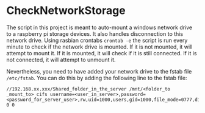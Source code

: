 # CheckNetworkStorage
The script in this project is meant to auto-mount a windows network drive to a raspberry pi storage devices. It also handles disconnection to this network drive.
Using rasbian crontabs `crontab -e` the script is run every minute to check if the network drive is mounted. If it is not mounted, it will attempt to mount it. If it is mounted, it will check if it is still connected. If it is not connected, it will attempt to unmount it.

Nevertheless, you need to have added your network drive to the fstab file `/etc/fstab`. You can do this by adding the following line to the fstab file:
```
//192.168.xx.xxx/Shared_folder_in_the_server /mnt/<folder_to _mount_to> cifs username=<user_in_server>,password=<password_for_server_user>,rw,uid=1000,users,gid=1000,file_mode=0777,dir_mode=0777,vers=3.0 0 0
```